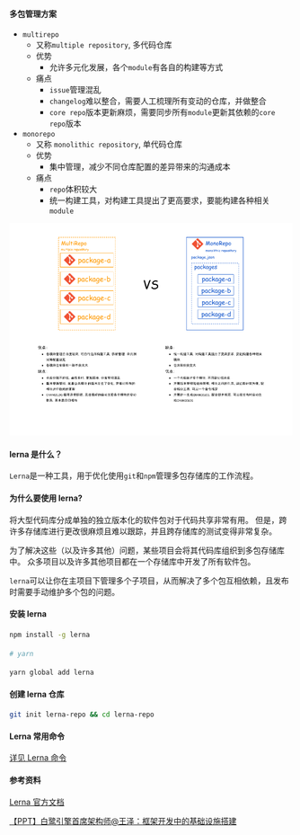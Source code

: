 #### 多包管理方案

- `multirepo`
  - 又称`multiple repository`, 多代码仓库
  - 优势
    - 允许多元化发展，各个`module`有各自的构建等方式
  - 痛点
    - `issue`管理混乱
    - `changelog`难以整合，需要人工梳理所有变动的仓库，并做整合
    - `core repo`版本更新麻烦，需要同步所有`module`更新其依赖的`core repo`版本
- `monorepo`
  - 又称 `monolithic repository`, 单代码仓库
  - 优势
    - 集中管理，减少不同仓库配置的差异带来的沟通成本
  - 痛点
    - `repo`体积较大
    - 统一构建工具，对构建工具提出了更高要求，要能构建各种相关`module`

![mono-vs-mutil.jpg](./images/mono-vs-mutil.jpg)

#### lerna 是什么？

`Lerna`是一种工具，用于优化使用`git`和`npm`管理多包存储库的工作流程。

#### 为什么要使用 lerna?

将大型代码库分成单独的独立版本化的软件包对于代码共享非常有用。 但是，跨许多存储库进行更改很麻烦且难以跟踪，并且跨存储库的测试变得非常复杂。

为了解决这些（以及许多其他）问题，某些项目会将其代码库组织到多包存储库中。 众多项目以及许多其他项目都在一个存储库中开发了所有软件包。

`lerna`可以让你在主项目下管理多个子项目，从而解决了多个包互相依赖，且发布时需要手动维护多个包的问题。

#### 安装 lerna

```sh
npm install -g lerna

# yarn

yarn global add lerna
```

#### 创建 lerna 仓库

```sh
git init lerna-repo && cd lerna-repo
```

#### Lerna 常用命令

[详见 Lerna 命令](./lerna/commands.md)

#### 参考资料

[Lerna 官方文档](https://lerna.js.org/)

[【PPT】白鹭引擎首席架构师@王泽：框架开发中的基础设施搭建 ](https://www.sohu.com/a/343217202_463970)


